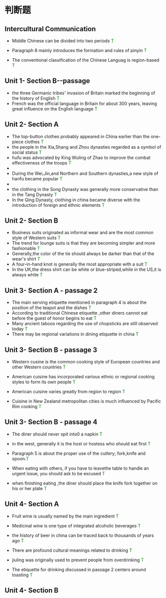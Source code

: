 # 判断题

## Intercultural Communication



- Middle Chinese can be divided into two periods	<font color=green>T</font>

  
- Paragraph 8 mainly introduces the formation and rules of pinyin <font color=green>T</font>
- The conventional classification of the Chinese Languag is region-based <font color=green>T</font>

## Unit 1- Section B--passage

- the three Germanic tribes' invasion of Britain marked the beginning of the history of English <font color=green>T</font>
- French was the official language in Britain for about 300 years, leaving great influence on the English language <font color=green>T</font>

  

## Unit 2- Section A

- The top-button clothes probably appeared in China earlier than the one-piece clothes <font color=green>T</font>
- the people in the Xia,Shang and Zhou dynasties regarded as a symbol of social status <font color=green>T</font>
- hufu was advocated by King Wuling of Zhao to improve the combat effectiveness of the troops <font color=green>T</font>
- 
- During the Wei,Jin,and Northern and Southern dynasties,a new style of hanfu became popular <font color=green>T</font>
- 
- the clothing in the Song Dynasty was generally more conservative than in the Tang Dynasty <font color=green>T</font>
- In the Qing Dynasty, clothing in china became diverse with the introduction of foreign and ethnic elements <font color=green>T</font>

## Unit 2- Section B

- Business suits originated as informal wear and are the most common style of Western suits <font color=green>T</font>
- The trend for lounge suits is that they are becoming simpler and more fashionable <font color=green>T</font>
- Generally,the color of the tie should always be darker than that of the wear's shirt <font color=green>T</font>
- A four-in-hand knot is generally the most appropriate with a suit <font color=green>T</font>
- In the UK,the dress shirt can be white or blue-striped,while in the US,it is always white  <font color=green>T</font>

## Unit 3- Section A - passage 2



- The main serving etiquette mentioned in paragraph 4 is about the position of the teapot and the dishes <font color=green>T</font>
- According to traditional Chinese etiquette ,other diners cannot eat before the guest of honor begins to eat <font color=green>T</font>
- Many ancient taboos regarding the use of chopsticks are still observed today <font color=green>T</font>
- There may be regional variations in dining etiquette in china <font color=green>T</font>

## Unit 3- Section B - passage 3

- Western cusine is the common cooking style of European countries and other Western countries <font color=green>T</font>

  
- American cuisine has incorporated various ethnic or regional cooking styles to form its own people <font color=green>T</font>
- American cuisine varies greatly from region to region <font color=green>T</font>
- Cuisine in New Zealand metropolitan cities is much influenced by Pacific Rim cooking <font color=green>T</font>

## Unit 3- Section B - passage 4



- The diner should never spit into0 a napkin <font color=green>T</font>
- in the west, generally it is the host or hostess who should eat first <font color=green>T</font>
- Paragraph 5 is about the proper use of the cutlery; fork,knife and spoon.<font color=green>T</font>

  
- When eating with others, if you have to leavethe table to handle an urgent issue, you should ask to be excused <font color=green>T</font>
- when finishing eating ,the diner should place the knife fork together on his or her plate <font color=green>T</font>

## Unit 4- Section A



- Fruit wine is usually named by the main ingredient <font color=green>T</font>
- Medicinal wine is one type of integrated alcoholic beverages <font color=green>T</font>
- the history of beer in china can be traced back to thousands of years ago <font color=green>T</font>
- There are profound cultural meanings related to drinking <font color=green>T</font>
- jiuling was originally used to prevent people from overdrinking <font color=green>T</font>

  
- The etiquette for drinking discussed in passage 2 centers around toasting <font color=green>T</font>

## **Unit 4- Section B**

